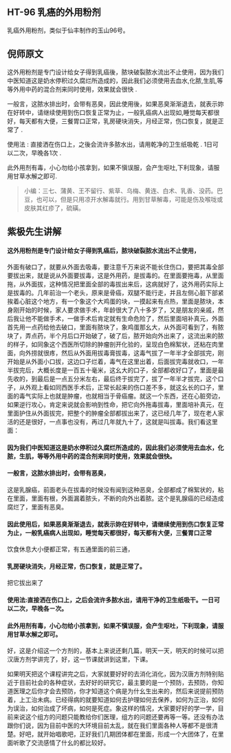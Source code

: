 ## HT-96 乳癌的外用粉剂

乳癌外用粉剂，类似于仙丰制作的玉山96号。

## 倪师原文

这外用粉剂是专门设计给女子得到乳癌後，脓块破裂脓水流出不止使用，因为我们中医知道这是奶水停积过久腐烂所造成的，因此我们必须使用去血水,化脓,生肌,等等外用中药的混合剂来同时使用，效果就会很快 .

一般言，这脓水排出时，会带有恶臭，因此使用後，如果恶臭渐渐退去，就表示妳在好转中，请继续使用到伤口恢复正常为止，一般乳癌病人出现如,睡觉每天都很好，每天都有大便，三餐胃口正常，乳房硬块消失，月经正常，伤口恢复，就是正常了 .

使用法 : 直接洒在伤口上，之後会流许多脓水出，请用乾净的卫生纸吸乾 . 1日可以二次，早晚各1次 .

此外用剂有毒，小心勿给小孩拿到，如果不愼误服，会产生呕吐,下利现象，请服用甘草水解之即可.

> 小编：三七、蒲黄、王不留行、紫草、乌梅、黄连、白术、乳香、没药。巴豆，也可以，但是只用凉开水解毒就行。用到甘草解毒，可能是伤及喉咙或皮肤其红疹了，硫磺。

## 紫极先生讲解

#### 这外用粉剂是专门设计给女子得到乳癌后，脓块破裂脓水流出不止使用，

外面有破口了，就要从外面去吸毒，要注意千万来说不能长住伤口，要把其毒全部要拔出来，就是说从外面要拔毒，这是外用药，是拔毒的。在里面要拖毒，从里面拖，从外面拔，这种情况把里面全部的毒拔出来后，这病就好了，这外用药实际上是拔毒的。几年前治一个老头，原来是骨癌，双腿不能行走，并且左侧心脏下部紧挨着心脏这个地方，有一个象这个大鸡蛋的块，一摸起来有点热，里面是脓块，本身刚开始的时候，家人要求做手术，年龄很大了八十多岁了，又是朋友的亲戚，然后我让他不能做手术，一做手术后肯定就有生命危险了，然后里面培补真元，外面首先用一点药给他去破口，里面有脓块了，象鸡蛋那幺大，从外面可看到了，有脓块了，弄点药，半个月后口开始破了，破了后，脓开始向外出来了，这流出来的脓的样子，如同象这个西医所切除的肿瘤剖开化验的，呈现白色棉絮状，还粘在肉里面，向外捞就很疼，然后从外面用拔毒膏拔毒，这毒气拔了一年半才全部拔完，刚开始是从外面小口拔，这边口子烂着，毒气在这里出着，后面拔完毒就收口，一年半拔完后，大概长度是一百五十毫米，这幺大的口子，全部都收好口了，里面是最先收的，到最后是一点五分米左右，最后终于拔完了，拔了一年半才拔完，这个口子，从外观上看如同西医手术后，正常长起来的伤口差不多，就这幺长的口子，里面的毒气实际上也就是肿瘤，也就相当于骨癌瘤。就这一个东西，还在心脏旁边，如果逆行攻心，肯定来说就会影响到性命，把它向外拖毒拔毒，里面培补真元，在里面护住从外面拔完，把整个的肿瘤全部都拔出来了，这已经几年了，现在老人家活的还是很好，一点事也没有，再过几年就九十了，这就是叫拔毒。我们看这里面：

#### 因为我们中医知道这是奶水停积过久腐烂所造成的，因此我们必须使用去血水，化脓，生肌，等等外用中药的混合剂来同时使用，效果就会很快。

#### 一般言，这脓水排出时，会带有恶臭，

这是乳腺癌，前面老头在拔毒的时候没有闻到这种恶臭，全部都成了棉絮状的，粘在里面，里面有根，外面漏着脓头，不断的向外出着脓。这个是乳腺癌的已经造成腐烂了，里面有恶臭。

#### 因此使用后，如果恶臭渐渐退去，就表示妳在好转中，请继续使用到伤口恢复正常为止，一般乳癌病人出现如，睡觉每天都很好，每天都有大便，三餐胃口正常

饮食休息大小便都正常，有五通里面的前三通，

#### 乳房硬块消失，月经正常，伤口恢复，就是正常了。

把它拔出来了

#### 使用法:直接洒在伤口上，之后会流许多脓水出，请用干净的卫生纸吸干。一日可以二次，早晚各ㄧ次。

#### 此外用剂有毒，小心勿给小孩拿到，如果不愼误服，会产生呕吐，下利现象，请服用甘草水解之即可。

好，这是介绍这一个方剂的，基本上来说还剩几篇，明天一天，明天的时候可以把汉唐方剂学讲完了，好，这一节课就讲到这里，下课。

如果明天把这个课程讲完之后，大家就要好好的去消化消化，因为汉唐方剂特别贴近于目前社会的各种症状，去好好的研究它，最主要的是一个预防，去预防，你知道医理之后你才会去预防，你才知道这个病是为什幺生出来的，然后来说提前预防着，上工治未病。已经得病的就要知道如何去护理如何去保养，如何为正治，如何为误治，如何治成了坏病，如何是死症。象这样的情况，大家要好好的学一学，目前来说这个组方的问题只能教给你们医理，组方的问题还要再等一等。还没有办法跟你们说，因为目前中医的大环境目前太乱，就在我们里面各种人等都不是很清楚。好吧，就开始唱歌吧，正好我们几期团体都在里面，形成一个大团体了，在里面听歌了交流感情了什幺的都比较好。